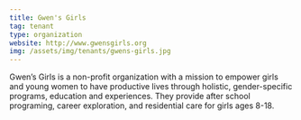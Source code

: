 ```yaml
---
title: Gwen's Girls
tag: tenant
type: organization
website: http://www.gwensgirls.org
img: /assets/img/tenants/gwens-girls.jpg
---
```

Gwen’s Girls is a non-profit organization with a mission to empower girls and young women to have productive lives through holistic, gender-specific programs, education and experiences. They provide after school programing, career exploration, and residential care for girls ages 8-18.
